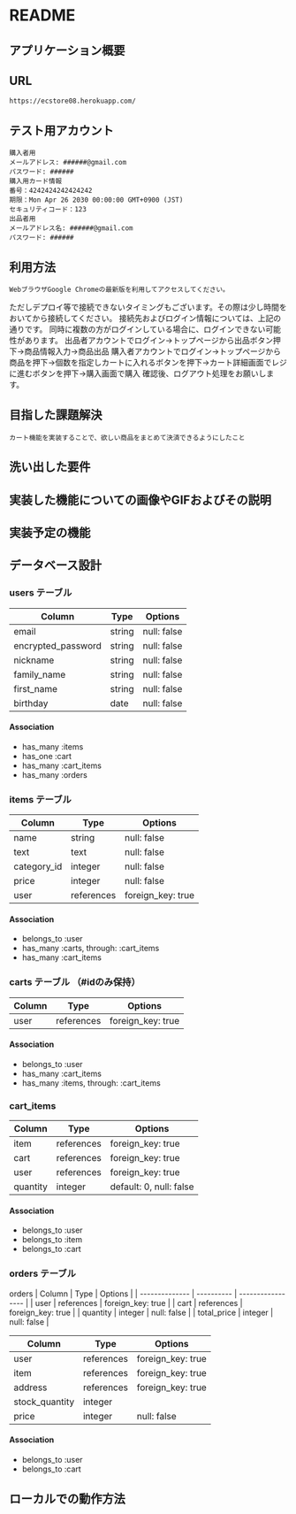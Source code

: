 # README


## アプリケーション概要
<!-- このアプリケーションでできることを記述。 -->

## URL
	https://ecstore08.herokuapp.com/

## テスト用アカウント
    購入者用
    メールアドレス: ######@gmail.com
    パスワード: ######
    購入用カード情報
    番号：4242424242424242
    期限：Mon Apr 26 2030 00:00:00 GMT+0900 (JST)
    セキュリティコード：123
    出品者用
    メールアドレス名: ######@gmail.com
    パスワード: ######

## 利用方法
	WebブラウザGoogle Chromeの最新版を利用してアクセスしてください。
  ただしデプロイ等で接続できないタイミングもございます。その際は少し時間をおいてから接続してください。
  接続先およびログイン情報については、上記の通りです。
  同時に複数の方がログインしている場合に、ログインできない可能性があります。
  出品者アカウントでログイン→トップページから出品ボタン押下→商品情報入力→商品出品
  購入者アカウントでログイン→トップページから商品を押下→個数を指定しカートに入れるボタンを押下→カート詳細画面でレジに進むボタンを押下→購入画面で購入
  確認後、ログアウト処理をお願いします。


## 目指した課題解決
	カート機能を実装することで、欲しい商品をまとめて決済できるようにしたこと

## 洗い出した要件
<!-- スプレッドシートにまとめた要件定義を記述。 ###### -->

## 実装した機能についての画像やGIFおよびその説明
<!-- 実装した機能について、それぞれどのような特徴があるのかを列挙する形で記述。画像はGyazoで、GIFはGyazoGIFで撮影すること。 -->

## 実装予定の機能
<!-- 洗い出した要件の中から、今後実装予定の機能がある場合は、その機能を記述。 -->

## データベース設計
### users テーブル

| Column               | Type   | Options     |
| -------------------- | ------ | ----------- |
| email                | string | null: false |
| encrypted_password   | string | null: false |
| nickname             | string | null: false |
| family_name          | string | null: false |
| first_name           | string | null: false |
| birthday             | date   | null: false |

#### Association

- has_many :items
- has_one :cart
- has_many :cart_items
- has_many :orders


### items テーブル

| Column        | Type       | Options           |
| ------------  | ---------- | ----------------- |
| name          | string     | null: false       |
| text          | text       | null: false       |
| category_id   | integer    | null: false       |
| price         | integer    | null: false       |
| user          | references | foreign_key: true |

#### Association

- belongs_to :user
- has_many :carts, through: :cart_items
- has_many :cart_items


### carts テーブル （#idのみ保持）

| Column        | Type       | Options           |
| ------------  | ---------- | ----------------- |
| user          | references | foreign_key: true |

#### Association

- belongs_to :user
- has_many :cart_items
- has_many :items, through: :cart_items


### cart_items

| Column        | Type       | Options                 |
| ------------  | ---------- | ----------------------- |
| item          | references | foreign_key: true       |
| cart          | references | foreign_key: true       |
| user          | references | foreign_key: true       |
| quantity      | integer    | default: 0, null: false |

#### Association

- belongs_to :user
- belongs_to :item
- belongs_to :cart


### orders テーブル

orders
| Column         | Type       | Options           |
| -------------- | ---------- | ----------------- |
| user           | references | foreign_key: true |
| cart           | references | foreign_key: true |
| quantity       | integer    | null: false       |
| total_price    | integer    | null: false       |

| Column         | Type       | Options           |
| -------------- | ---------- | ----------------- |
| user           | references | foreign_key: true |
| item           | references | foreign_key: true |
| address        | references | foreign_key: true |
| stock_quantity | integer    |                   |
| price          | integer    | null: false       |

#### Association

- belongs_to :user
- belongs_to :cart







<!-- ### order_details

| Column        | Type       | Options           |
| ------------  | ---------- | ----------------- |
| item          | references | foreign_key: true |
| order         | references | foreign_key: true |
| quantity      | integer    | null: false       |

#### Association

belongs_to :order
belongs_to :item


### addresses テーブル
      
| Column        | Type       | Options           |
| ------------  | ---------- | ----------------- |
| post_code     | string     | null: false       |
| prefecture_id | integer    | null: false       |
| city          | string     | null: false       |
| house_num     | string     | null: false       |
| building      | string     |                   |
| phone_num     | string     | null: false       |
| user          | references | foreign_key: true |

#### Association

- belongs_to :user -->







## ローカルでの動作方法
<!-- git cloneしてから、ローカルで動作をさせるまでに必要なコマンドを記述。この時、アプリケーション開発に使用した環境を併記することを忘れないこと## （パッケージやRubyのバージョンなど）。 -->